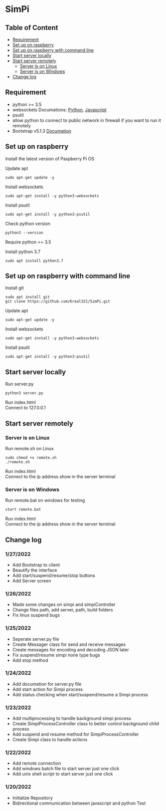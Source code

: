 # SimPi

## Table of Content
- [Requirement](#requirement)
- [Set up on raspberry](#set-up-on-raspberry)
- [Set up on raspberry with command line](#set-up-on-raspberry-with-command-line)
- [Start server locally](#start-server-locally)
- [Start server remotely](#start-server-remotely)
  * [Server is on Linux](#server-is-on-linux)
  * [Server is on Windows](#server-is-on-windows)
- [Change log](#change-log)

## Requirement
 - python >= 3.5
 - websockets  Documations: [Python](https://websockets.readthedocs.io/en/stable/index.html), [Javascript](https://javascript.info/websocket)
 - psutil  
 - allow python to connect to public network in firewall if you want to run it remotely
 - Bootstrap v5.1.3 [Documation](https://getbootstrap.com/docs/5.1/getting-started/introduction/)


## Set up on raspberry
Install the latest version of Paspberry Pi OS

Update apt
```
sudo apt-get update -y
```
Install websockets
```
sudo apt-get install -y python3-websockets
```
Install psutil
```
sudo apt-get install -y python3-psutil
```

Check python version
```
python3 --version
```
Require python >= 3.5


Install python 3.7
```
sudo apt install python3.7
```

## Set up on raspberry with command line
Install git
```
sudo apt install git
git clone https://github.com/Kreal321/SimPi.git
```

Update apt
```
sudo apt-get update -y
```
Install websockets
```
sudo apt-get install -y python3-websockets
```
Install psutil
```
sudo apt-get install -y python3-psutil
```


## Start server locally
Run server.py
```
python3 server.py
```

Run index.html \
Connect to 127.0.0.1

## Start server remotely
### Server is on Linux
Run remote.sh on Linux
```
sudo chmod +x remote.sh
./remote.sh
```

Run index.html \
Connect to the ip address show in the server terminal

### Server is on Windows
Run remote.bat on windows for testing
```
start remote.bat
```

Run index.html \
Connect to the ip address show in the server terminal




## Change log
### 1/27/2022
- Add Bootstrap to client
- Beautify the interface
- Add start/suspend/resume/stop buttons
- Add Server screen

### 1/26/2022
- Made some changes on simpi and simpiController
- Change files path, add server, path, build folders
- Fix linux suspend bugs

### 1/25/2022
- Seperate server.py file
- Create Messager class for send and receive messages
- Create messages for encoding and decoding JSON later
- Fix suspend/resume simpi none type bugs
- Add stop method

### 1/24/2022
- Add documation for server.py file
- Add start action for Simpi process
- Add status checking when start/suspend/resume a Simpi process

### 1/23/2022
- Add multiprocessing to handle background simpi process
- Create SimpiProcessController class to better control background child process
- Add suspend and resume method for SimpiProcessController
- Create Simpi class to handle actions

### 1/22/2022
- Add remote connection
- Add windows batch file to start server just one click
- Add unix shell script to start server just one click

### 1/20/2022
- Initialize Repository
- Bidirectional communication between javascript and python Test